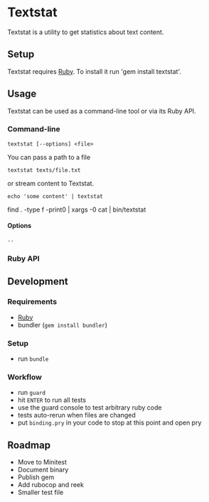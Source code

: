 # Textstat

Textstat is a utility to get statistics about text content.


## Setup

Textstat requires [Ruby](ruby).
To install it run 'gem install textstat'.

## Usage

Textstat can be used as a command-line tool or via its Ruby API.

### Command-line

    textstat [--options] <file>

You can pass a path to a file

    textstat texts/file.txt

or stream content to Textstat.

    echo 'some content' | textstat


find . -type f -print0 | xargs -0 cat | bin/textstat

#### Options

    --

### Ruby API



## Development

### Requirements

- [Ruby](ruby)
- bundler (`gem install bundler`)

### Setup

- run `bundle`

### Workflow

- run `guard`
- hit `ENTER` to run all tests
- use the guard console to test arbitrary ruby code
- tests auto-rerun when files are changed
- put `binding.pry` in your code to stop at this point and open pry


## Roadmap

- Move to Minitest
- Document binary
- Publish gem
- Add rubocop and reek
- Smaller test file

[ruby]: https://www.ruby-lang.org/
